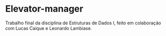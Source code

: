 # Elevator-manager
Trabalho final da disciplina de Estruturas de Dados I, feito em colaboração com Lucas Caique e Leonardo Lambiase.
